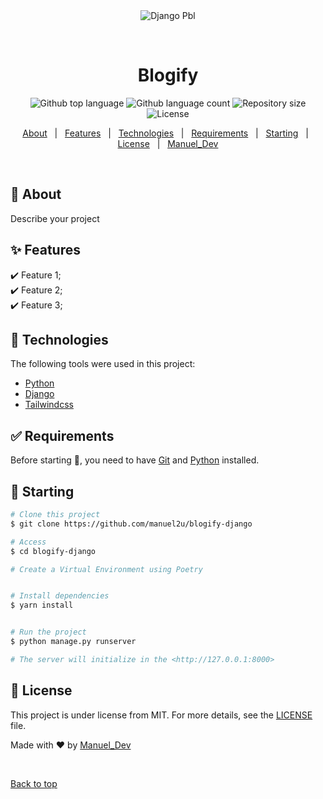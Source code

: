 <div align="center" id="top"> 
  <img src="./.github/app.gif" alt="Django Pbl" />

  &#xa0;

  <!-- <a href="https://djangopbl.netlify.app">Demo</a> -->
</div>

<h1 align="center">Blogify</h1>

<p align="center">
  <img alt="Github top language" src="https://img.shields.io/github/languages/top/manuel2u/blogify-django?color=56BEB8">

  <img alt="Github language count" src="https://img.shields.io/github/languages/count/manuel2u/blogify-django?color=56BEB8">

  <img alt="Repository size" src="https://img.shields.io/github/repo-size/manuel2u/blogify-django?color=56BEB8">

  <img alt="License" src="https://img.shields.io/github/license/manuel2u/blogify-django?color=56BEB8">

  <!-- <img alt="Github issues" src="https://img.shields.io/github/issues/{{YOUR_GITHUB_USERNAME}}/django-pbl?color=56BEB8" /> -->

  <!-- <img alt="Github forks" src="https://img.shields.io/github/forks/{{YOUR_GITHUB_USERNAME}}/django-pbl?color=56BEB8" /> -->

  <!-- <img alt="Github stars" src="https://img.shields.io/github/stars/{{YOUR_GITHUB_USERNAME}}/django-pbl?color=56BEB8" /> -->
</p>

<!-- Status -->

<!-- <h4 align="center"> 
	🚧  Django Pbl 🚀 Under construction...  🚧
</h4> 

<hr> -->

<p align="center">
  <a href="#dart-about">About</a> &#xa0; | &#xa0; 
  <a href="#sparkles-features">Features</a> &#xa0; | &#xa0;
  <a href="#rocket-technologies">Technologies</a> &#xa0; | &#xa0;
  <a href="#white_check_mark-requirements">Requirements</a> &#xa0; | &#xa0;
  <a href="#checkered_flag-starting">Starting</a> &#xa0; | &#xa0;
  <a href="#memo-license">License</a> &#xa0; | &#xa0;
  <a href="https://github.com/manuel2u" target="_blank">Manuel_Dev</a>
</p>

<br>

## :dart: About ##

Describe your project

## :sparkles: Features ##

:heavy_check_mark: Feature 1;\
:heavy_check_mark: Feature 2;\
:heavy_check_mark: Feature 3;

## :rocket: Technologies ##

The following tools were used in this project:

- [Python](https://python.org/en/)
- [Django](https://djangoproject.com/)
- [Tailwindcss](https://tailwindcss.com/)


## :white_check_mark: Requirements ##

Before starting :checkered_flag:, you need to have [Git](https://git-scm.com) and [Python](https://nodejs.org/en/) installed.

## :checkered_flag: Starting ##

```bash
# Clone this project
$ git clone https://github.com/manuel2u/blogify-django

# Access
$ cd blogify-django

# Create a Virtual Environment using Poetry


# Install dependencies
$ yarn install


# Run the project
$ python manage.py runserver

# The server will initialize in the <http://127.0.0.1:8000>
```

## :memo: License ##

This project is under license from MIT. For more details, see the [LICENSE](LICENSE.md) file.


Made with :heart: by <a href="https://github.com/manuel2u" target="_blank">Manuel_Dev</a>

&#xa0;

<a href="#top">Back to top</a>
